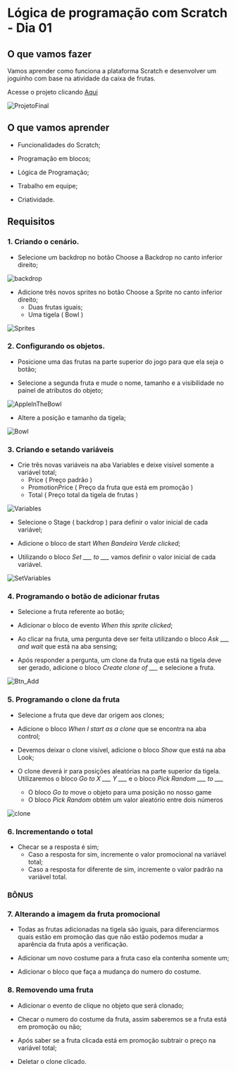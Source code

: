 # Lógica de programação com Scratch - Dia 01

## O que vamos fazer

Vamos  aprender como funciona a plataforma Scratch e desenvolver um joguinho com base na atividade da caixa de frutas.

Acesse o projeto clicando   [Aqui](https://scratch.mit.edu/projects/576324926)

![ProjetoFinal](https://i.imgur.com/2iyOeLB.png)

## O que vamos aprender

*  Funcionalidades do Scratch;

*  Programação em blocos;

*  Lógica de Programação;

*  Trabalho em equipe;

*  Criatividade.

  

## Requisitos

### 1. Criando o cenário.

 *  Selecione um backdrop no botão Choose a Backdrop no canto inferior direito;

![backdrop](https://i.imgur.com/lOh3SVr.png)

 *  Adicione três novos sprites no botão Choose a Sprite no canto inferior direito;
	 - Duas frutas iguais;
	 - Uma tigela ( Bowl )

![Sprites](https://i.imgur.com/F9i5lxv.png)

### 2. Configurando os objetos.

* Posicione uma das frutas na parte superior do jogo para que ela seja o botão;

* Selecione a segunda fruta e mude o nome, tamanho e a visibilidade no painel de atributos do objeto;

![AppleInTheBowl](https://i.imgur.com/lCiTZaz.png)

*  Altere a posição e tamanho da tigela;

![Bowl](https://i.imgur.com/bJDnTOX.png)
  

### 3. Criando e setando variáveis 

*  Crie três novas variáveis na aba Variables  e deixe visível somente a variável total;
	- Price ( Preço padrão )
	- PromotionPrice ( Preço da fruta que está em promoção )
	- Total  ( Preço total da tigela de frutas )

![Variables](https://i.imgur.com/CyQ9OfS.png)

*  Selecione o Stage ( backdrop ) para definir o valor inicial de cada variável;

* Adicione o bloco de start *When Bandeira Verde clicked*;

* Utilizando o bloco *Set ___ to ___* vamos definir o valor inicial de cada variável.

![SetVariables](https://i.imgur.com/jr8u2wN.png)
  

### 4. Programando o botão de adicionar frutas

*  Selecione a fruta referente ao botão;

*  Adicionar o bloco de evento *When this sprite clicked*;

*  Ao clicar na fruta, uma pergunta deve ser feita utilizando o bloco *Ask ___ and wait* que está na aba sensing;

*  Após responder a pergunta, um clone da fruta que está na tigela deve ser gerado, adicione o bloco *Create clone of ___* e selecione a fruta.

![Btn_Add](https://i.imgur.com/GuxrDus.png)
  

### 5. Programando o clone da fruta

*  Selecione a fruta que deve dar origem aos clones;

*  Adicione o bloco *When I start as a clone* que se encontra na aba control;

* Devemos deixar o clone visível, adicione o bloco *Show* que está na aba Look;

* O clone deverá ir para posições aleatórias na parte superior da tigela. Utilizaremos o bloco *Go to X ___ Y ___* e o bloco *Pick Random ___ to ___*
	-	O bloco *Go to* move o objeto para uma posição no nosso game
	-	O bloco *Pick Random* obtém um valor aleatório entre dois números 
	
![clone](https://i.imgur.com/vGBqinQ.png)
  

### 6. Incrementando o total

*  Checar se a resposta é sim;
	- Caso a resposta for sim, incremente o valor promocional na variável total;
	- Caso a resposta for diferente de sim, incremente o valor padrão na variável total.
	

### BÔNUS

  

### 7. Alterando a imagem da fruta promocional

*  Todas as frutas adicionadas na tigela são iguais, para diferenciarmos quais estão em promoção das que não estão podemos mudar a aparência da fruta após a verificação.

*  Adicionar um novo costume para a fruta caso ela contenha somente um;

* Adicionar o bloco que faça a mudança do numero do costume.

  

### 8. Removendo uma fruta

*  Adicionar o evento de clique no objeto que será clonado;

*  Checar o numero do costume da fruta, assim saberemos se a fruta está em promoção ou não;

*  Após saber se a fruta clicada está em promoção subtrair o preço na variável total;

* Deletar o clone clicado.